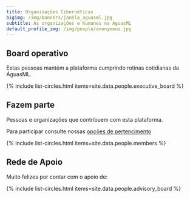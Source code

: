 ```yaml
---
title: Organizações Cibernéticas
bigimg: /img/banners/janela_aguasml.jpg
subtitle: As organizações e humanes na ÁguasML
default_profile_img: /img/people/anonymous.jpg
---
```


## Board operativo

Estas pessoas mantém a plataforma cumprindo rotinas cotidianas da ÁguasML.

{% include list-circles.html items=site.data.people.executive_board %}


## Fazem parte

Pessoas e organizações que contribuem com esta plataforma.

Para participar consulte nossas [opções de pertencimento](../participe)

{% include list-circles.html items=site.data.people.members %}


## Rede de Apoio

Muito felizes por contar com o apoio de:

{% include list-circles.html items=site.data.people.advisory_board %}

